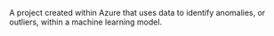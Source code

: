 A project created within Azure that uses data to identify anomalies, or outliers, within a machine learning model.